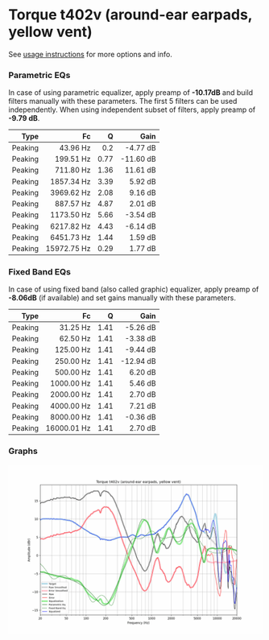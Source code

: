 # Torque t402v (around-ear earpads, yellow vent)
See [usage instructions](https://github.com/jaakkopasanen/AutoEq#usage) for more options and info.

### Parametric EQs
In case of using parametric equalizer, apply preamp of **-10.17dB** and build filters manually
with these parameters. The first 5 filters can be used independently.
When using independent subset of filters, apply preamp of **-9.79 dB**.

| Type    | Fc          |    Q | Gain      |
|--------:|------------:|-----:|----------:|
| Peaking | 43.96 Hz    | 0.2  | -4.77 dB  |
| Peaking | 199.51 Hz   | 0.77 | -11.60 dB |
| Peaking | 711.80 Hz   | 1.36 | 11.61 dB  |
| Peaking | 1857.34 Hz  | 3.39 | 5.92 dB   |
| Peaking | 3969.62 Hz  | 2.08 | 9.16 dB   |
| Peaking | 887.57 Hz   | 4.87 | 2.01 dB   |
| Peaking | 1173.50 Hz  | 5.66 | -3.54 dB  |
| Peaking | 6217.82 Hz  | 4.43 | -6.14 dB  |
| Peaking | 6451.73 Hz  | 1.44 | 1.59 dB   |
| Peaking | 15972.75 Hz | 0.29 | 1.77 dB   |

### Fixed Band EQs
In case of using fixed band (also called graphic) equalizer, apply preamp of **-8.06dB**
(if available) and set gains manually with these parameters.

| Type    | Fc          |    Q | Gain      |
|--------:|------------:|-----:|----------:|
| Peaking | 31.25 Hz    | 1.41 | -5.26 dB  |
| Peaking | 62.50 Hz    | 1.41 | -3.38 dB  |
| Peaking | 125.00 Hz   | 1.41 | -9.44 dB  |
| Peaking | 250.00 Hz   | 1.41 | -12.94 dB |
| Peaking | 500.00 Hz   | 1.41 | 6.20 dB   |
| Peaking | 1000.00 Hz  | 1.41 | 5.46 dB   |
| Peaking | 2000.00 Hz  | 1.41 | 2.70 dB   |
| Peaking | 4000.00 Hz  | 1.41 | 7.21 dB   |
| Peaking | 8000.00 Hz  | 1.41 | -0.36 dB  |
| Peaking | 16000.01 Hz | 1.41 | 2.70 dB   |

### Graphs
![](./Torque%20t402v%20(around-ear%20earpads,%20yellow%20vent).png)